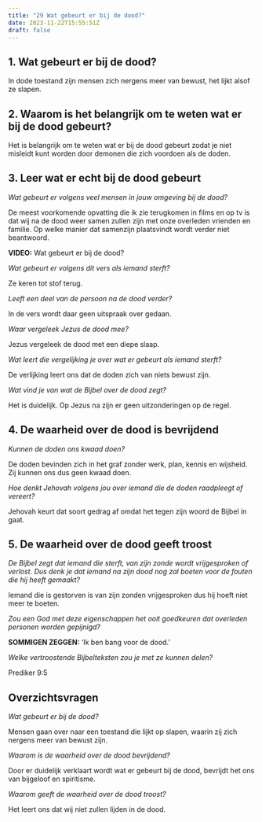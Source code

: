 ```yaml
---
title: "29 Wat gebeurt er bij de dood?"
date: 2023-11-22T15:55:51Z
draft: false
---
```


## 1. Wat gebeurt er bij de dood?

In dode toestand zijn mensen zich nergens meer van bewust, het lijkt alsof ze slapen.

## 2. Waarom is het belangrijk om te weten wat er bij de dood gebeurt?

Het is belangrijk om te weten wat er bij de dood gebeurt zodat je niet misleidt kunt worden door
demonen die zich voordoen als de doden.

## 3. Leer wat er echt bij de dood gebeurt

_Wat gebeurt er volgens veel mensen in jouw omgeving bij de dood?_

De meest voorkomende opvatting die ik zie terugkomen in films en op tv is dat wij na de dood weer
samen zullen zijn met onze overleden vrienden en familie. Op welke manier dat samenzijn plaatsvindt
wordt verder niet beantwoord.

**VIDEO:** Wat gebeurt er bij de dood?

_Wat gebeurt er volgens dit vers als iemand sterft?_

Ze keren tot stof terug.

_Leeft een deel van de persoon na de dood verder?_

In de vers wordt daar geen uitspraak over gedaan.

_Waar vergeleek Jezus de dood mee?_

Jezus vergeleek de dood met een diepe slaap.

_Wat leert die vergelijking je over wat er gebeurt als iemand sterft?_

De verlijking leert ons dat de doden zich van niets bewust zijn.

_Wat vind je van wat de Bijbel over de dood zegt?_

Het is duidelijk. Op Jezus na zijn er geen uitzonderingen op de regel.

## 4. De waarheid over de dood is bevrijdend

_Kunnen de doden ons kwaad doen?_

De doden bevinden zich in het graf zonder werk, plan, kennis en wijsheid. Zij kunnen ons dus geen kwaad doen.

_Hoe denkt Jehovah volgens jou over iemand die de doden raadpleegt of vereert?_

Jehovah keurt dat soort gedrag af omdat het tegen zijn woord de Bijbel in gaat.

## 5. De waarheid over de dood geeft troost

_De Bijbel zegt dat iemand die sterft, van zijn zonde wordt vrijgesproken of verlost. Dus denk je dat iemand na zijn dood nog zal boeten voor de fouten die hij heeft gemaakt?_

Iemand die is gestorven is van zijn zonden vrijgesproken dus hij hoeft niet meer te boeten.

_Zou een God met deze eigenschappen het ooit goedkeuren dat overleden personen worden gepijnigd?_

**SOMMIGEN ZEGGEN:** ‘Ik ben bang voor de dood.’

_Welke vertroostende Bijbelteksten zou je met ze kunnen delen?_

Prediker 9:5

## Overzichtsvragen

_Wat gebeurt er bij de dood?_

Mensen gaan over naar een toestand die lijkt op slapen, waarin zij zich nergens meer van bewust zijn.

_Waarom is de waarheid over de dood bevrijdend?_

Door er duidelijk verklaart wordt wat er gebeurt bij de dood, bevrijdt het ons van bijgeloof en spiritisme.

_Waarom geeft de waarheid over de dood troost?_

Het leert ons dat wij niet zullen lijden in de dood.
